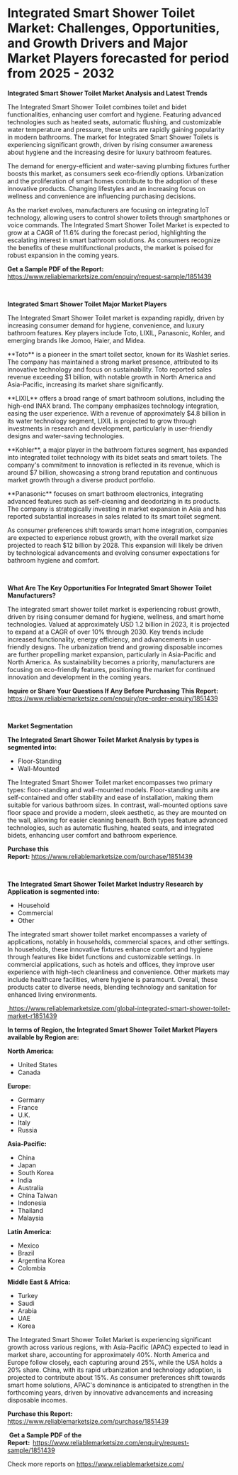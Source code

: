 <p><h1>Integrated Smart Shower Toilet Market: Challenges, Opportunities, and Growth Drivers and Major Market Players forecasted for period from 2025 - 2032</h1></p><p><strong>Integrated Smart Shower Toilet Market Analysis and Latest Trends</strong></p>
<p><p>The Integrated Smart Shower Toilet combines toilet and bidet functionalities, enhancing user comfort and hygiene. Featuring advanced technologies such as heated seats, automatic flushing, and customizable water temperature and pressure, these units are rapidly gaining popularity in modern bathrooms. The market for Integrated Smart Shower Toilets is experiencing significant growth, driven by rising consumer awareness about hygiene and the increasing desire for luxury bathroom features.</p><p>The demand for energy-efficient and water-saving plumbing fixtures further boosts this market, as consumers seek eco-friendly options. Urbanization and the proliferation of smart homes contribute to the adoption of these innovative products. Changing lifestyles and an increasing focus on wellness and convenience are influencing purchasing decisions.</p><p>As the market evolves, manufacturers are focusing on integrating IoT technology, allowing users to control shower toilets through smartphones or voice commands. The Integrated Smart Shower Toilet Market is expected to grow at a CAGR of 11.6% during the forecast period, highlighting the escalating interest in smart bathroom solutions. As consumers recognize the benefits of these multifunctional products, the market is poised for robust expansion in the coming years.</p></p>
<p><strong>Get a Sample PDF of the Report:&nbsp;</strong> <a href="https://www.reliablemarketsize.com/enquiry/request-sample/1851439?utm_campaign=2875&utm_medium=2&utm_source=Github&utm_content=ia&utm_term=26032025&utm_id=integrated-smart-shower-toilet">https://www.reliablemarketsize.com/enquiry/request-sample/1851439</a></p>
<p>&nbsp;</p>
<p><strong>Integrated Smart Shower Toilet Major Market Players</strong></p>
<p><p>The Integrated Smart Shower Toilet market is expanding rapidly, driven by increasing consumer demand for hygiene, convenience, and luxury bathroom features. Key players include Toto, LIXIL, Panasonic, Kohler, and emerging brands like Jomoo, Haier, and Midea.</p><p>**Toto** is a pioneer in the smart toilet sector, known for its Washlet series. The company has maintained a strong market presence, attributed to its innovative technology and focus on sustainability. Toto reported sales revenue exceeding $1 billion, with notable growth in North America and Asia-Pacific, increasing its market share significantly.</p><p>**LIXIL** offers a broad range of smart bathroom solutions, including the high-end INAX brand. The company emphasizes technology integration, easing the user experience. With a revenue of approximately $4.8 billion in its water technology segment, LIXIL is projected to grow through investments in research and development, particularly in user-friendly designs and water-saving technologies.</p><p>**Kohler**, a major player in the bathroom fixtures segment, has expanded into integrated toilet technology with its bidet seats and smart toilets. The company's commitment to innovation is reflected in its revenue, which is around $7 billion, showcasing a strong brand reputation and continuous market growth through a diverse product portfolio.</p><p>**Panasonic** focuses on smart bathroom electronics, integrating advanced features such as self-cleaning and deodorizing in its products. The company is strategically investing in market expansion in Asia and has reported substantial increases in sales related to its smart toilet segment.</p><p>As consumer preferences shift towards smart home integration, companies are expected to experience robust growth, with the overall market size projected to reach $12 billion by 2028. This expansion will likely be driven by technological advancements and evolving consumer expectations for bathroom hygiene and comfort.</p></p>
<p>&nbsp;</p>
<p><strong>What Are The Key Opportunities For Integrated Smart Shower Toilet Manufacturers?</strong></p>
<p><p>The integrated smart shower toilet market is experiencing robust growth, driven by rising consumer demand for hygiene, wellness, and smart home technologies. Valued at approximately USD 1.2 billion in 2023, it is projected to expand at a CAGR of over 10% through 2030. Key trends include increased functionality, energy efficiency, and advancements in user-friendly designs. The urbanization trend and growing disposable incomes are further propelling market expansion, particularly in Asia-Pacific and North America. As sustainability becomes a priority, manufacturers are focusing on eco-friendly features, positioning the market for continued innovation and development in the coming years.</p></p>
<p><strong>Inquire or Share Your Questions If Any Before Purchasing This Report:</strong> <a href="https://www.reliablemarketsize.com/enquiry/pre-order-enquiry/1851439?utm_campaign=2875&utm_medium=2&utm_source=Github&utm_content=ia&utm_term=26032025&utm_id=integrated-smart-shower-toilet">https://www.reliablemarketsize.com/enquiry/pre-order-enquiry/1851439</a></p>
<p>&nbsp;</p>
<p><strong>Market Segmentation</strong></p>
<p><strong>The Integrated Smart Shower Toilet Market Analysis by types is segmented into:</strong></p>
<p><ul><li>Floor-Standing</li><li>Wall-Mounted</li></ul></p>
<p><p>The Integrated Smart Shower Toilet market encompasses two primary types: floor-standing and wall-mounted models. Floor-standing units are self-contained and offer stability and ease of installation, making them suitable for various bathroom sizes. In contrast, wall-mounted options save floor space and provide a modern, sleek aesthetic, as they are mounted on the wall, allowing for easier cleaning beneath. Both types feature advanced technologies, such as automatic flushing, heated seats, and integrated bidets, enhancing user comfort and bathroom experience.</p></p>
<p><strong>Purchase this Report:&nbsp;</strong><a href="https://www.reliablemarketsize.com/purchase/1851439?utm_campaign=2875&utm_medium=2&utm_source=Github&utm_content=ia&utm_term=26032025&utm_id=integrated-smart-shower-toilet">https://www.reliablemarketsize.com/purchase/1851439</a></p>
<p>&nbsp;</p>
<p><strong>The Integrated Smart Shower Toilet Market Industry Research by Application is segmented into:</strong></p>
<p><ul><li>Household</li><li>Commercial</li><li>Other</li></ul></p>
<p><p>The integrated smart shower toilet market encompasses a variety of applications, notably in households, commercial spaces, and other settings. In households, these innovative fixtures enhance comfort and hygiene through features like bidet functions and customizable settings. In commercial applications, such as hotels and offices, they improve user experience with high-tech cleanliness and convenience. Other markets may include healthcare facilities, where hygiene is paramount. Overall, these products cater to diverse needs, blending technology and sanitation for enhanced living environments.</p></p>
<p><a href="https://www.reliablemarketsize.com/global-integrated-smart-shower-toilet-market-r1851439?utm_campaign=2875&utm_medium=2&utm_source=Github&utm_content=ia&utm_term=26032025&utm_id=integrated-smart-shower-toilet">&nbsp;https://www.reliablemarketsize.com/global-integrated-smart-shower-toilet-market-r1851439</a></p>
<p><strong>In terms of Region, the Integrated Smart Shower Toilet Market Players available by Region are:</strong></p>
<p>
    <p> <strong> North America: </strong>
        <ul>
            <li>United States</li>
            <li>Canada</li>
        </ul>
        </p> 
    <p> <strong> Europe: </strong>
        <ul>
            <li>Germany</li>
            <li>France</li>
            <li>U.K.</li>
            <li>Italy</li>
            <li>Russia</li>
        </ul>
        </p> 
    <p> <strong> Asia-Pacific: </strong>
        <ul>
            <li>China</li>
            <li>Japan</li>
            <li>South Korea</li>
            <li>India</li>
            <li>Australia</li>
            <li>China Taiwan</li>
            <li>Indonesia</li>
            <li>Thailand</li>
            <li>Malaysia</li>
        </ul>
        </p> 
    <p> <strong> Latin America: </strong>
        <ul>
            <li>Mexico</li>
            <li>Brazil</li>
            <li>Argentina Korea</li>
            <li>Colombia</li>
        </ul>
        </p> 
    <p> <strong> Middle East & Africa: </strong>
        <ul>
            <li>Turkey</li>
            <li>Saudi</li>
            <li>Arabia</li>
            <li>UAE</li>
            <li>Korea</li>
        </ul>
    </p>
    </p>
<p><p>The Integrated Smart Shower Toilet Market is experiencing significant growth across various regions, with Asia-Pacific (APAC) expected to lead in market share, accounting for approximately 40%. North America and Europe follow closely, each capturing around 25%, while the USA holds a 20% share. China, with its rapid urbanization and technology adoption, is projected to contribute about 15%. As consumer preferences shift towards smart home solutions, APAC's dominance is anticipated to strengthen in the forthcoming years, driven by innovative advancements and increasing disposable incomes.</p></p>
<p><strong>Purchase this Report: </strong><a href="https://www.reliablemarketsize.com/purchase/1851439?utm_campaign=2875&utm_medium=2&utm_source=Github&utm_content=ia&utm_term=26032025&utm_id=integrated-smart-shower-toilet">https://www.reliablemarketsize.com/purchase/1851439</a></p>
<p>&nbsp;<strong>Get a Sample PDF of the Report:&nbsp;&nbsp;</strong><a href="https://www.reliablemarketsize.com/enquiry/request-sample/1851439?utm_campaign=2875&utm_medium=2&utm_source=Github&utm_content=ia&utm_term=26032025&utm_id=integrated-smart-shower-toilet">https://www.reliablemarketsize.com/enquiry/request-sample/1851439</a></p>
<p><strong></strong></p>
<p>Check more reports on <a href="https://www.reliablemarketsize.com/?utm_campaign=2875&utm_medium=2&utm_source=Github&utm_content=ia&utm_term=26032025&utm_id=integrated-smart-shower-toilet">https://www.reliablemarketsize.com/</a></p>